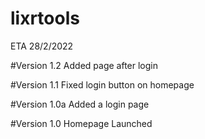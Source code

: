 # lixrtools
ETA 28/2/2022

#Version 1.2
Added page after login

#Version 1.1
Fixed login button on homepage

#Version 1.0a
Added a login page

#Version 1.0
Homepage Launched

